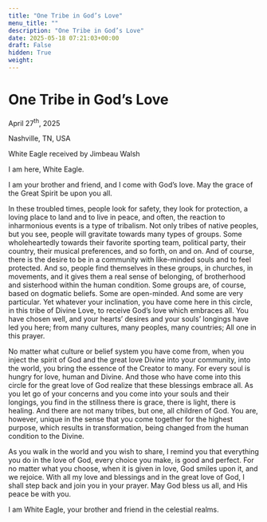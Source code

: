 ```yaml
---
title: "One Tribe in God’s Love"
menu_title: ""
description: "One Tribe in God’s Love"
date: 2025-05-18 07:21:03+00:00
draft: False
hidden: True
weight:
---
```

# One Tribe in God’s Love

April 27<sup>th</sup>, 2025

Nashville, TN, USA

White Eagle received by Jimbeau Walsh

I am here, White Eagle.

I am your brother and friend, and I come with God’s love. May the grace of the Great Spirit be upon you all.

In these troubled times, people look for safety, they look for protection, a loving place to land and to live in peace, and often, the reaction to inharmonious events is a type of tribalism. Not only tribes of native peoples, but you see, people will gravitate towards many types of groups. Some wholeheartedly towards their favorite sporting team, political party, their country, their musical preferences, and so forth, on and on. And of course, there is the desire to be in a community with like-minded souls and to feel protected. And so, people find themselves in these groups, in churches, in movements, and it gives them a real sense of belonging, of brotherhood and sisterhood within the human condition. Some groups are, of course, based on dogmatic beliefs. Some are open-minded. And some are very particular. Yet whatever your inclination, you have come here in this circle, in this tribe of Divine Love, to receive God’s love which embraces all. You have chosen well, and your hearts’ desires and your souls’ longings have led you here; from many cultures, many peoples, many countries; All one in this prayer.

No matter what culture or belief system you have come from, when you inject the spirit of God and the great love Divine into your community, into the world, you bring the essence of the Creator to many. For every soul is hungry for love, human and Divine. And those who have come into this circle for the great love of God realize that these blessings embrace all. As you let go of your concerns and you come into your souls and their longings, you find in the stillness there is grace, there is light, there is healing. And there are not many tribes, but one, all children of God.  You are, however, unique in the sense that you come together for the highest purpose, which results in transformation, being changed from the human condition to the Divine.

As you walk in the world and you wish to share, I remind you that everything you do in the love of God, every choice you make, is good and perfect. For no matter what you choose, when it is given in love, God smiles upon it, and we rejoice. With all my love and blessings and in the great love of God, I shall step back and join you in your prayer. May God bless us all, and His peace be with you.

I am White Eagle, your brother and friend in the celestial realms.
